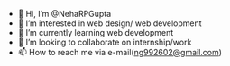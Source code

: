 - 👋 Hi, I’m @NehaRPGupta
- 👀 I’m interested in web design/ web development
- 🌱 I’m currently learning web development
- 💞️ I’m looking to collaborate on internship/work
- 📫 How to reach me via e-mail(ng992602@gmail.com)

<!---
NehaRPGupta/NehaRPGupta is a ✨ special ✨ repository because its `README.md` (this file) appears on your GitHub profile.
You can click the Preview link to take a look at your changes.
--->

